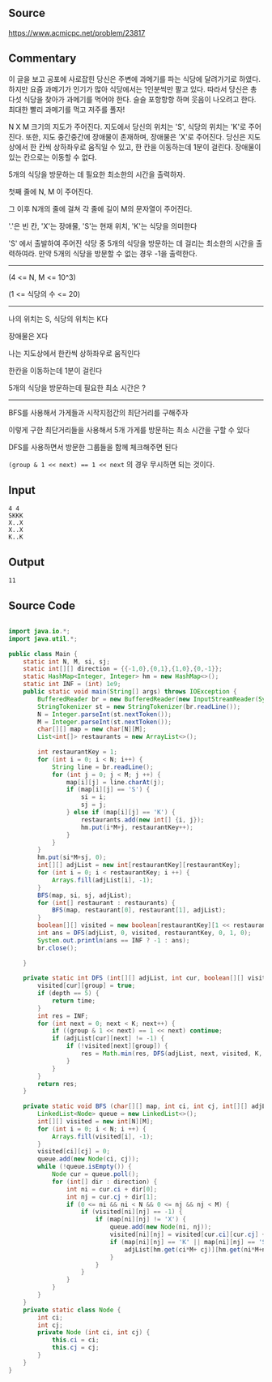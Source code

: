 ## Source

https://www.acmicpc.net/problem/23817  
  
## Commentary
  
이 글을 보고 공포에 사로잡힌 당신은 주변에 과메기를 파는 식당에 달려가기로 하였다. 하지만 요즘 과메기가 인기가 많아 식당에서는 1인분씩만 팔고 있다. 따라서 당신은 총 다섯 식당을 찾아가 과메기를 먹어야 한다. 슬슬 포항항항 하며 웃음이 나오려고 한다. 최대한 빨리 과메기를 먹고 저주를 풀자!  
  
N X M 크기의 지도가 주어진다. 지도에서 당신의 위치는 'S', 식당의 위치는 'K'로 주어진다. 또한, 지도 중간중간에 장애물이 존재하며, 장애물은 'X'로 주어진다. 당신은 지도 상에서 한 칸씩 상하좌우로 움직일 수 있고, 한 칸을 이동하는데 1분이 걸린다. 장애물이 있는 칸으로는 이동할 수 없다.  
  
5개의 식당을 방문하는 데 필요한 최소한의 시간을 출력하자.  
  
첫째 줄에 N, M 이 주어진다.  
  
그 이후 N개의 줄에 걸쳐 각 줄에 길이 M의 문자열이 주어진다.  
  
'.'은 빈 칸, 'X'는 장애물, 'S'는 현재 위치, 'K'는 식당을 의미한다  
  
'S' 에서 출발하여 주어진 식당 중 5개의 식당을 방문하는 데 걸리는 최소한의 시간을 출력하여라. 만약 5개의 식당을 방문할 수 없는 경우 -1을 출력한다.  
  
---  
  
(4 <= N, M <= 10^3)  
  
(1 <= 식당의 수 <= 20)  

---  
  
나의 위치는 S, 식당의 위치는 K다  
  
장애물은 X다  
  
나는 지도상에서 한칸씩 상하좌우로 움직인다  
  
한칸을 이동하는데 1분이 걸린다  
  
5개의 식당을 방문하는데 필요한 최소 시간은 ?  

---  

BFS를 사용해서 가게들과 시작지점간의 최단거리를 구해주자

이렇게 구한 최단거리들을 사용해서 5개 가게를 방문하는 최소 시간을 구할 수 있다

DFS를 사용하면서 방문한 그룹들을 함께 체크해주면 된다

`(group & 1 << next) == 1 << next` 의 경우 무시하면 되는 것이다.
  
## Input

```
4 4  
SKKK  
X..X  
X..X  
K..K  
```

## Output

```
11
```

## Source Code

```java

import java.io.*;  
import java.util.*;  
  
public class Main {  
    static int N, M, si, sj;  
    static int[][] direction = {{-1,0},{0,1},{1,0},{0,-1}};  
    static HashMap<Integer, Integer> hm = new HashMap<>();  
    static int INF = (int) 1e9;  
    public static void main(String[] args) throws IOException {  
        BufferedReader br = new BufferedReader(new InputStreamReader(System.in));  
        StringTokenizer st = new StringTokenizer(br.readLine());  
        N = Integer.parseInt(st.nextToken());  
        M = Integer.parseInt(st.nextToken());  
        char[][] map = new char[N][M];  
        List<int[]> restaurants = new ArrayList<>();  
  
        int restaurantKey = 1;  
        for (int i = 0; i < N; i++) {  
            String line = br.readLine();  
            for (int j = 0; j < M; j ++) {  
                map[i][j] = line.charAt(j);  
                if (map[i][j] == 'S') {  
                    si = i;  
                    sj = j;  
                } else if (map[i][j] == 'K') {  
                    restaurants.add(new int[] {i, j});  
                    hm.put(i*M+j, restaurantKey++);  
                }  
            }  
        }  
        hm.put(si*M+sj, 0);  
        int[][] adjList = new int[restaurantKey][restaurantKey];  
        for (int i = 0; i < restaurantKey; i ++) {  
            Arrays.fill(adjList[i], -1);  
        }  
        BFS(map, si, sj, adjList);  
        for (int[] restaurant : restaurants) {  
            BFS(map, restaurant[0], restaurant[1], adjList);  
        }  
        boolean[][] visited = new boolean[restaurantKey][1 << restaurantKey];  
        int ans = DFS(adjList, 0, visited, restaurantKey, 0, 1, 0);  
        System.out.println(ans == INF ? -1 : ans);  
        br.close();  
  
    }  
  
    private static int DFS (int[][] adjList, int cur, boolean[][] visited, int K, int time, int group, int depth) {  
        visited[cur][group] = true;  
        if (depth == 5) {  
            return time;  
        }  
        int res = INF;  
        for (int next = 0; next < K; next++) {  
            if ((group & 1 << next) == 1 << next) continue;  
            if (adjList[cur][next] != -1) {  
                if (!visited[next][group]) {  
                    res = Math.min(res, DFS(adjList, next, visited, K, time+adjList[cur][next], group | 1 << next, depth+1));  
                }  
            }  
        }  
        return res;  
    }  
  
    private static void BFS (char[][] map, int ci, int cj, int[][] adjList) {  
        LinkedList<Node> queue = new LinkedList<>();  
        int[][] visited = new int[N][M];  
        for (int i = 0; i < N; i ++) {  
            Arrays.fill(visited[i], -1);  
        }  
        visited[ci][cj] = 0;  
        queue.add(new Node(ci, cj));  
        while (!queue.isEmpty()) {  
            Node cur = queue.poll();  
            for (int[] dir : direction) {  
                int ni = cur.ci + dir[0];  
                int nj = cur.cj + dir[1];  
                if (0 <= ni && ni < N && 0 <= nj && nj < M) {  
                    if (visited[ni][nj] == -1) {  
                        if (map[ni][nj] != 'X') {  
                            queue.add(new Node(ni, nj));  
                            visited[ni][nj] = visited[cur.ci][cur.cj] + 1;  
                            if (map[ni][nj] == 'K' || map[ni][nj] == 'S') {  
                                adjList[hm.get(ci*M+ cj)][hm.get(ni*M+nj)] = visited[ni][nj];  
                            }  
                        }  
                    }  
                }  
            }  
        }  
    }  
    private static class Node {  
        int ci;  
        int cj;  
        private Node (int ci, int cj) {  
            this.ci = ci;  
            this.cj = cj;  
        }  
    }  
}  
```
  